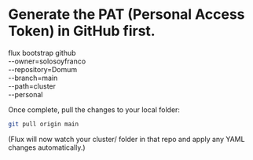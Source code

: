 # Generate the PAT (Personal Access Token) in GitHub first.
flux bootstrap github \
  --owner=solosoyfranco \
  --repository=Domum \
  --branch=main \
  --path=cluster \
  --personal

Once complete, pull the changes to your local folder:
```bash
git pull origin main
``` 

(Flux will now watch your cluster/ folder in that repo and apply any YAML changes automatically.)